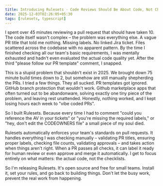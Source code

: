 ```yaml
---
title: Introducing Rulesets - Code Reviews Should Be About Code, Not Checklists
date: 2025-12-03T02:26:05+05:30
tags: [rulesets, typescript]
---
```


I spent over 45 minutes reviewing a pull request that should have taken 10. The code itself wasn't complex – the problem was everything else. A vague PR title that told me nothing. Missing labels. No linked Jira ticket. Files scattered across the codebase with no apparent pattern. By the time I finished checking all our team's basic requirements, I was mentally exhausted and hadn't even evaluated the actual code quality yet. After the third "please follow our PR template" comment, I snapped.

This is a stupid problem that shouldn't exist in 2025. We brought down 75 minute build times down to 2, but somehow are still manually shepherding the PRs. I tried a few things. They all sucked. PR templates got ignored. GitHub branch protection that wouldn't work. Github marketplace apps that often turned out to be abandonware, solving exactly one tiny piece of the problem, and leaving rest unattended. Honestly, nothing worked, and I kept losing hours each week to "vibe coded PRs".

So I built Rulesets. Because every time I had to comment "could you reference the AV in your tickets" or "you're missing the required labels," or "hey, don't edit the CODEOWNERS file" a small piece of my soul died. 

Rulesets automatically enforces your team's standards on pull requests. It handles everything I was checking manually – validating PR titles, ensuring proper labels, checking file counts, validating approvals – and takes action when things aren't right. When a PR passes all checks, it can label it ready for human review or even approve and merge it automatically. I get to focus entirely on what matters: the actual code, not the checklists.

So I'm releasing Rulesets. It's open source and free for small teams. Install it, set your rules, and go back to building things. Don't let the busy work, prevent the real work from happening.